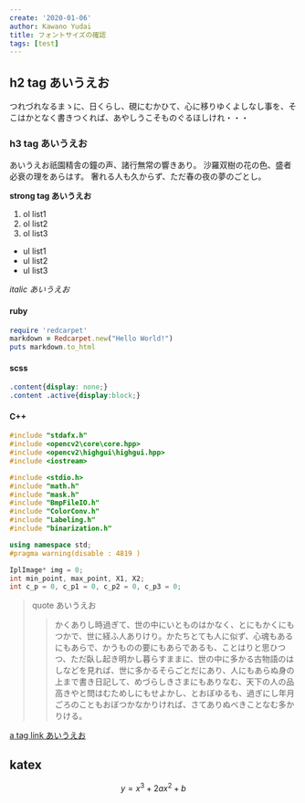 ```yaml
---
create: '2020-01-06'
author: Kawano Yudai
title: フォントサイズの確認
tags: [test]
---
```


## h2 tag あいうえお
つれづれなるまゝに、日くらし、硯にむかひて、心に移りゆくよしなし事を、そこはかとなく書きつくれば、あやしうこそものぐるほしけれ・・・

### h3 tag あいうえお
あいうえお祇園精舎の鐘の声、諸行無常の響きあり。 沙羅双樹の花の色、盛者必衰の理をあらはす。 奢れる人も久からず、ただ春の夜の夢のごとし。

**strong tag あいうえお**

1. ol list1
2.  ol list2
3.  ol list3

* ul list1
* ul list2
* ul list3

*italic あいうえお*

#### ruby
```ruby
require 'redcarpet'
markdown = Redcarpet.new("Hello World!")
puts markdown.to_html
```
#### scss
```scss
.content{display: none;}
.content .active{display:block;}
```

#### C++
```cpp
#include "stdafx.h"
#include <opencv2\core\core.hpp>
#include <opencv2\highgui\highgui.hpp>
#include <iostream>

#include <stdio.h>
#include "math.h"
#include "mask.h"
#include "BmpFileIO.h"
#include "ColorConv.h"
#include "Labeling.h"
#include "binarization.h"

using namespace std;
#pragma warning(disable : 4819 )

IplImage* img = 0;
int min_point, max_point, X1, X2;
int c_p = 0, c_p1 = 0, c_p2 = 0, c_p3 = 0;
```

> quote あいうえお
>> かくありし時過ぎて、世の中にいとものはかなく、とにもかくにもつかで、世に経ふ人ありけり。かたちとても人に似ず、心魂もあるにもあらで、かうものの要にもあらであるも、ことはりと思ひつつ、ただ臥し起き明かし暮らすままに、世の中に多かる古物語のはしなどを見れば、世に多かるそらごとだにあり、人にもあらぬ身の上まで書き日記して、めづらしきさまにもありなむ、天下の人の品高きやと問はむためしにもせよかし、とおぼゆるも、過ぎにし年月ごろのこともおぼつかなかりければ、さてありぬべきことなむ多かりける。

[a tag link あいうえお](http://google.com)

## katex

$$
y = x^3 + 2ax^2 + b
$$